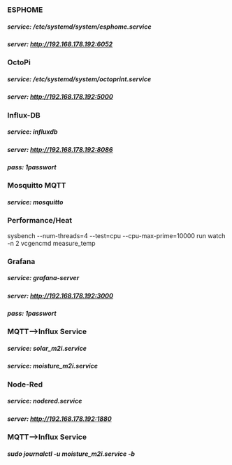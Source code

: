 ### ESPHOME
##### service: /etc/systemd/system/esphome.service
##### server:  http://192.168.178.192:6052

### OctoPi
##### service: /etc/systemd/system/octoprint.service
##### server:  http://192.168.178.192:5000

### Influx-DB
##### service: influxdb
##### server:  http://192.168.178.192:8086
##### pass: 1passwort



### Mosquitto MQTT
##### service: mosquitto

### Performance/Heat
sysbench --num-threads=4 --test=cpu --cpu-max-prime=10000 run
watch -n 2 vcgencmd measure_temp

### Grafana
##### service: grafana-server
##### server: http://192.168.178.192:3000
##### pass: 1passwort



### MQTT-->Influx Service
#####  service: solar_m2i.service
#####  service: moisture_m2i.service

### Node-Red
##### service: nodered.service
##### server: http://192.168.178.192:1880


### MQTT-->Influx Service
##### sudo journalctl -u moisture_m2i.service -b


